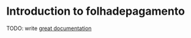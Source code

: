 # Introduction to folhadepagamento

TODO: write [great documentation](http://jacobian.org/writing/what-to-write/)
